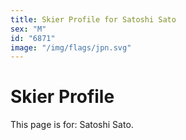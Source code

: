```yaml
---
title: Skier Profile for Satoshi Sato
sex: "M"
id: "6871"
image: "/img/flags/jpn.svg" 
---
```


# Skier Profile

This page is for: Satoshi Sato.
    